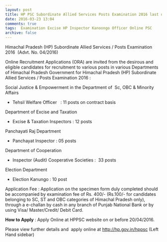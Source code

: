 ```yaml
---
layout: post
title: HP PSC Subordinate Allied Services Posts Examination 2016 last date 20th April-2016   
date: 2016-03-23 13:04
comments: true
tags:  Examination Excise HP Inspector Kanoongo Officer Online PSC 
archive: false
---
```

Himachal Pradesh (HP) Subordinate Allied Services / Posts Examination 2016  (Advt. No. 04/2016)

Online Recruitment Applications (ORA) are invited from the desirous and eligible candidates for recruitment to various posts in various Departments of Himachal Pradesh Government for Himachal Pradesh (HP) Subordinate Allied Services / Posts Examination 2016 : 

Social Justice & Empowerment in the Department of  Sc, OBC & Minority Affairs  

- Tehsil Welfare Officer   : 11 posts on contract basis   

Department of Excise and Taxation  

- Excise & Taxation Inspectors : 12 posts

Panchayati Raj Department   

- Panchayat Inspector : 05 posts  

Department of Cooperation   

- Inspector (Audit) Cooperative Societies :  33 posts   

Election Department       

- Election Kanungo : 10 post  






Application Fee : Application on the specimen form duly completed should be accompanied by examination fee of Rs. 400/- (Rs.100/- for candidates belonging to SC, ST and OBC categories of Himachal Pradesh only), through a e-challan by cash in any branch of Punjab National Bank or by using Visa/ Master/Credit/ Debit Card.

**How to Apply** : Apply Online at HPPSC website on or before 20/04/2016.

Please view further details and  apply online at <http://hp.gov.in/hppsc> (Left Hand sidebar)




